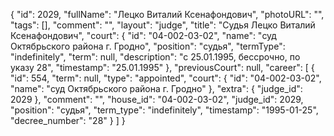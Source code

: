 {
    "id": 2029,
    "fullName": "Лецко Виталий Ксенафондович",
    "photoURL": "",
    "tags": [],
    "comment": "",
    "layout": "judge",
    "title": "Судья Лецко Виталий Ксенафондович",
    "court": {
        "id": "04-002-03-02",
        "name": "суд Октябрьского района г. Гродно",
        "position": "судья",
        "termType": "indefinitely",
        "term": null,
        "description": "c 25.01.1995, бессрочно, по указу 28",
        "timestamp": "25.01.1995"
    },
    "previousCourt": null,
    "career": [
        {
            "id": 554,
            "term": null,
            "type": "appointed",
            "court": {
                "id": "04-002-03-02",
                "name": "суд Октябрьского района г. Гродно"
            },
            "extra": {
                "judge_id": 2029
            },
            "comment": "",
            "house_id": "04-002-03-02",
            "judge_id": 2029,
            "position": "судья",
            "term_type": "indefinitely",
            "timestamp": "1995-01-25",
            "decree_number": "28"
        }
    ]
}